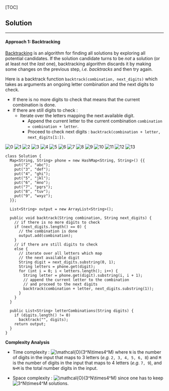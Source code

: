 [TOC]

## Solution

---

#### Approach 1: Backtracking

[Backtracking](https://en.wikipedia.org/wiki/Backtracking) 
is an algorithm for finding all
solutions by exploring all potential candidates.
If the solution candidate turns to be _not_ a solution 
(or at least not the _last_ one), 
backtracking algorithm discards it by making some changes 
on the previous step, *i.e.* _backtracks_ and then try again.

Here is a backtrack function `backtrack(combination, next_digits)`
which takes as arguments an ongoing letter combination 
and the next digits to check.

* If there is no more digits to check
that means that the current combination is done.
* If there are still digits to check :
    * Iterate over the letters mapping the next available digit.
        * Append the current letter to the current combination 
        `combination = combination + letter`.
        * Proceed to check next digits : 
        `backtrack(combination + letter, next_digits[1:])`.
        
![0 ](https://leetcode.com/problems//Figures/17/17_slide_7.png )  ![1 ](https://leetcode.com/problems//Figures/17/17_slide_8.png )  ![2 ](https://leetcode.com/problems//Figures/17/17_slide_9.png )  ![3 ](https://leetcode.com/problems//Figures/17/17_slide_10.png )  ![4 ](https://leetcode.com/problems//Figures/17/17_slide_11.png )  ![5 ](https://leetcode.com/problems//Figures/17/17_slide_12.png )  ![6 ](https://leetcode.com/problems//Figures/17/17_slide_13.png )  ![7 ](https://leetcode.com/problems//Figures/17/17_slide_14.png )  ![8 ](https://leetcode.com/problems//Figures/17/17_slide_15.png )  ![9 ](https://leetcode.com/problems//Figures/17/17_slide_16.png )  ![10 ](https://leetcode.com/problems//Figures/17/17_slide_17.png )  ![11 ](https://leetcode.com/problems//Figures/17/17_slide_18.png )  ![12 ](https://leetcode.com/problems//Figures/17/17_slide_19.png )  ![13 ](https://leetcode.com/problems//Figures/17/17_slide_20.png )  

```
class Solution {
  Map<String, String> phone = new HashMap<String, String>() {{
    put("2", "abc");
    put("3", "def");
    put("4", "ghi");
    put("5", "jkl");
    put("6", "mno");
    put("7", "pqrs");
    put("8", "tuv");
    put("9", "wxyz");
  }};

  List<String> output = new ArrayList<String>();

  public void backtrack(String combination, String next_digits) {
    // if there is no more digits to check
    if (next_digits.length() == 0) {
      // the combination is done
      output.add(combination);
    }
    // if there are still digits to check
    else {
      // iterate over all letters which map 
      // the next available digit
      String digit = next_digits.substring(0, 1);
      String letters = phone.get(digit);
      for (int i = 0; i < letters.length(); i++) {
        String letter = phone.get(digit).substring(i, i + 1);
        // append the current letter to the combination
        // and proceed to the next digits
        backtrack(combination + letter, next_digits.substring(1));
      }
    }
  }

  public List<String> letterCombinations(String digits) {
    if (digits.length() != 0)
      backtrack("", digits);
    return output;
  }
}
```

**Complexity Analysis**

* Time complexity : ![\mathcal{O}(3^N\times4^M) ](./p__mathcal{O}_3^N_times_4^M__.png) 
where `N` is the number of digits in the input that maps to  3 letters 
(*e.g.* `2, 3, 4, 5, 6, 8`) and `M` is the number of digits in the input
that maps to 4 letters (*e.g.* `7, 9`),
and `N+M` is the total number digits in the input.
 
* Space complexity : ![\mathcal{O}(3^N\times4^M) ](./p__mathcal{O}_3^N_times_4^M__.png)  since one has to keep
![3^N\times4^M ](./p__3^N_times_4^M_.png)  solutions.